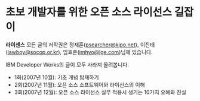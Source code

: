 # 초보 개발자를 위한 오픈 소스 라이선스 길잡이

**라이센스** 모든 글의 저작권은 정재훈(psearcher@kipo.net), 이진태(lawboy@socop.or.kr), 임효준(imhyo@lge.com)님께 있습니다.

IBM Developer Works의 글이 모두 사라져 올려봅니다.

* 1회(2007년 10월): 기초 개념 탑재하기
* 2회(2007년 11월): 오픈 소스 소프트웨어와 라이선스의 이해
* 3회(2007년 12월): 오픈 소스 라이선스 실무 적용시 생기는 10가지 오해와 진실

